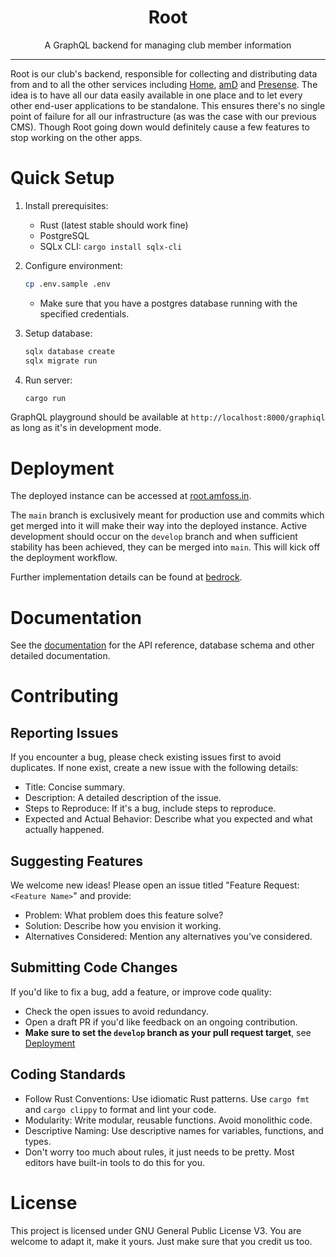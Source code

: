 <div align="center">
  <h1>Root</h1>
  <p>A GraphQL backend for managing club member information</p>
</div>

---

Root is our club's backend, responsible for collecting and distributing data from and to all the other services including [Home](https://www.github.com/amfoss/home), [amD](https://www.github.com/amfoss/amd) and [Presense](https://www.github.com/amfoss/presense). The idea is to have all our data easily available in one place and to let every other end-user applications to be standalone. This ensures there's no single point of failure for all our infrastructure (as was the case with our previous CMS). Though Root going down would definitely cause a few features to stop working on the other apps.

# Quick Setup

1. Install prerequisites:
   - Rust (latest stable should work fine)
   - PostgreSQL
   - SQLx CLI: `cargo install sqlx-cli`

2. Configure environment:
   ```bash
   cp .env.sample .env
   ```
   - Make sure that you have a postgres database running with the specified credentials.

3. Setup database:
   ```bash
   sqlx database create
   sqlx migrate run
   ```

4. Run server:
   ```bash
   cargo run
   ```

GraphQL playground should be available at `http://localhost:8000/graphiql` as long as it's in development mode.


# Deployment
The deployed instance can be accessed at [root.amfoss.in](https://root.amfoss.in).

The `main` branch is exclusively meant for production use and commits which get merged into it will make their way into the deployed instance. Active development should occur on the `develop` branch and when sufficient stability has been achieved, they can be merged into `main`. This will kick off the deployment workflow. 

Further implementation details can be found at [bedrock](https://github.com/amfoss/bedrock).

# Documentation

See the [documentation](docs/docs.md) for the API reference, database schema and other detailed documentation.  

# Contributing

## Reporting Issues

If you encounter a bug, please check existing issues first to avoid duplicates. If none exist, create a new issue with the following details:

* Title: Concise summary.
* Description: A detailed description of the issue.
* Steps to Reproduce: If it's a bug, include steps to reproduce.
* Expected and Actual Behavior: Describe what you expected and what actually happened.

## Suggesting Features

We welcome new ideas! Please open an issue titled "Feature Request: `<Feature Name>`" and provide:

* Problem: What problem does this feature solve?
* Solution: Describe how you envision it working.
* Alternatives Considered: Mention any alternatives you've considered.

## Submitting Code Changes

If you'd like to fix a bug, add a feature, or improve code quality:

* Check the open issues to avoid redundancy.
* Open a draft PR if you'd like feedback on an ongoing contribution.
* **Make sure to set the `develop` branch as your pull request target**, see [Deployment](#deployment)

## Coding Standards

* Follow Rust Conventions: Use idiomatic Rust patterns. Use `cargo fmt` and `cargo clippy` to format and lint your code.
* Modularity: Write modular, reusable functions. Avoid monolithic code.
* Descriptive Naming: Use descriptive names for variables, functions, and types.
* Don't worry too much about rules, it just needs to be pretty. Most editors have built-in tools to do this for you. 

# License

This project is licensed under GNU General Public License V3. You are welcome to adapt it, make it yours. Just make sure that you credit us too.
